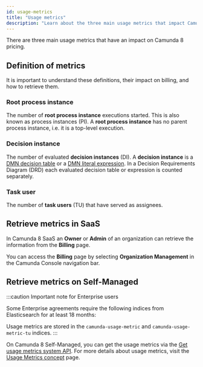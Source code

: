 ```yaml
---
id: usage-metrics
title: "Usage metrics"
description: "Learn about the three main usage metrics that impact Camunda 8 pricing."
---
```


There are three main usage metrics that have an impact on Camunda 8 pricing.

## Definition of metrics

It is important to understand these definitions, their impact on billing, and how to retrieve them.

### Root process instance

The number of **root process instance** executions started. This is also known as process instances (PI). A **root process instance** has no parent process instance, i.e. it is a top-level execution.

### Decision instance

The number of evaluated **decision instances** (DI). A **decision instance** is a [DMN decision table](/components/modeler/dmn/decision-table.md) or a [DMN literal expression](/components/modeler/dmn/decision-literal-expression.md). In a Decision Requirements Diagram (DRD) each evaluated decision table or expression is counted separately.

### Task user

The number of **task users** (TU) that have served as assignees.

## Retrieve metrics in SaaS

In Camunda 8 SaaS an **Owner** or **Admin** of an organization can retrieve the information from the **Billing** page.

You can access the **Billing** page by selecting **Organization Management** in the Camunda Console navigation bar.

<!-- Billing Page and link to existing guide from Console -->

## Retrieve metrics on Self-Managed

:::caution Important note for Enterprise users

Some Enterprise agreements require the following indices from Elasticsearch for at least 18 months:

Usage metrics are stored in the `camunda-usage-metric` and `camunda-usage-metric-tu` indices.
:::

On Camunda 8 Self-Managed, you can get the usage metrics via the [Get usage metrics system API][].
For more details about usage metrics, visit the [Usage Metrics concept][] page.

[Usage Metrics concept]: ../../self-managed/components/orchestration-cluster/core-settings/concepts/usage-metrics.md
[Get usage metrics system API]: ../../apis-tools/orchestration-cluster-api-rest/specifications/get-usage-metrics.api.mdx
